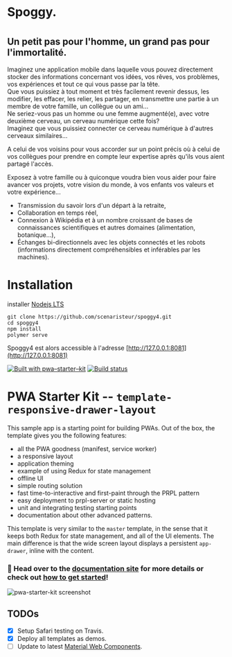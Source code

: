 <h1>  Spoggy.<h1>

<h2>  Un petit pas pour l'homme, un grand pas pour l'immortalité.</h2>

<p>
  Imaginez une application mobile dans laquelle vous pouvez directement stocker des informations concernant vos idées, vos rêves, vos problèmes, vos expériences et tout ce qui vous passe par la tête.
</br>
   Que vous puissiez à tout moment et très facilement revenir dessus, les modifier, les effacer, les relier, les partager, en transmettre une partie à un membre de votre famille, un collègue ou un ami...
</br>
  Ne seriez-vous pas un homme ou une femme augmenté(e), avec votre deuxième cerveau, un cerveau numérique cette fois?
</br>
  Imaginez que vous puissiez connecter ce cerveau numérique à d'autres cerveaux similaires...
</br>

  A celui de vos voisins pour vous accorder sur un point précis où à celui de vos collègues pour prendre en compte leur expertise après qu'ils vous aient partagé l'accès.
</br>

  Exposez à votre famille ou à quiconque voudra bien vous aider pour faire avancer vos projets, votre vision du monde, à vos enfants vos valeurs et votre expérience...
</p>

<ul>
<li>Transmission du savoir lors d'un départ à la retraite,</li>
<li>Collaboration en temps réel,</li>
<li>Connexion à Wikipédia et à un nombre croissant de bases de connaissances scientifiques et autres domaines (alimentation, botanique...),</li>
<li>Échanges bi-directionnels avec les objets connectés et les robots (informations directement compréhensibles et inférables par les machines).</li>
</ul>




# Installation
installer [Nodejs LTS](https://nodejs.org/fr/download/)


```
git clone https://github.com/scenaristeur/spoggy4.git
cd spoggy4
npm install
polymer serve

```
Spoggy4 est alors accessible à l'adresse [http://127.0.0.1:8081](http://127.0.0.1:8081)



[![Built with pwa–starter–kit](https://img.shields.io/badge/built_with-pwa–starter–kit_-blue.svg)](https://github.com/Polymer/pwa-starter-kit "Built with pwa–starter–kit")
[![Build status](https://api.travis-ci.org/Polymer/pwa-starter-kit.svg?branch=template-responsive-drawer-layout)](https://travis-ci.org/Polymer/pwa-starter-kit)

# PWA Starter Kit -- `template-responsive-drawer-layout`

This sample app is a starting point for building PWAs. Out of the box, the template
gives you the following features:
- all the PWA goodness (manifest, service worker)
- a responsive layout
- application theming
- example of using Redux for state management
- offline UI
- simple routing solution
- fast time-to-interactive and first-paint through the PRPL pattern
- easy deployment to prpl-server or static hosting
- unit and integrating testing starting points
- documentation about other advanced patterns.

This template is very similar to the `master` template, in the sense that it keeps both Redux for state management, and all of the UI elements. The main difference is that the wide screen layout displays a persistent `app-drawer`, inline with the content.

### 📖 Head over to the [documentation site](https://polymer.github.io/pwa-starter-kit/) for more details or check out [how to get started](https://polymer.github.io/pwa-starter-kit/setup/)!

![pwa-starter-kit screenshot](https://user-images.githubusercontent.com/116360/39718020-dd60403e-51e9-11e8-9384-e019a6775841.png)

## TODOs

- [x] Setup Safari testing on Travis.
- [x] Deploy all templates as demos.
- [ ] Update to latest [Material Web Components](https://github.com/material-components/material-components-web-components).
